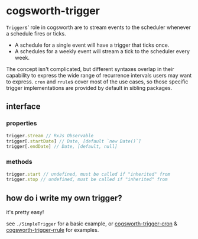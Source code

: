 # cogsworth-trigger

`Trigger`s' role in cogsworth are to stream events to the scheduler whenever a schedule fires or ticks.

- A schedule for a single event will have a trigger that ticks once.
- A schedules for a weekly event will stream a tick to the scheduler every week.

The concept isn't complicated, but different syntaxes overlap in their capability to express the wide range of recurrence intervals users may want to express.  `cron` and `rrule`s cover most of the use cases, so those specific trigger implementations are provided by default in sibling packages.

## interface

### properties

```js
trigger.stream // RxJs Observable
trigger[.startDate] // Date, [default `new Date()`]
trigger[.endDate] // Date, [default, null]
```

### methods

```js
trigger.start // undefined, must be called if "inherited" from
trigger.stop // undefined, must be called if "inherited" from
```

## how do i write my own trigger?

it's pretty easy!

see `./SimpleTrigger` for a basic example, or [cogsworth-trigger-cron](https://github.com/cdaringe/cogsworth/tree/master/packages/trigger-cron) & [cogsworth-trigger-rrule](https://github.com/cdaringe/cogsworth/tree/master/packages/trigger-rrule) for examples.
